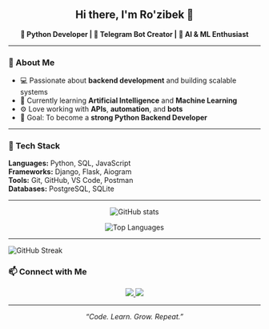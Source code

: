 <h2 align="center">Hi there, I'm Ro'zibek 👋</h2>

<p align="center">
  <b>🐍 Python Developer | 🤖 Telegram Bot Creator | 🌱 AI & ML Enthusiast</b>
</p>

---

### 🚀 About Me
- 💻 Passionate about **backend development** and building scalable systems  
- 🧠 Currently learning **Artificial Intelligence** and **Machine Learning**  
- ⚙️ Love working with **APIs**, **automation**, and **bots**  
- 🎯 Goal: To become a **strong Python Backend Developer**

---

### 🧩 Tech Stack
**Languages:** Python, SQL, JavaScript  
**Frameworks:** Django, Flask, Aiogram  
**Tools:** Git, GitHub, VS Code, Postman  
**Databases:** PostgreSQL, SQLite  

---

<p align="center">
  <img src="https://github-readme-stats.vercel.app/api?username=rashidovdev1&show_icons=true&theme=tokyonight&card_width=800" alt="GitHub stats"/>
</p>

<p align="center">
  <img src="https://github-readme-stats.vercel.app/api/top-langs/?username=rashidovdev1&layout=compact&theme=tokyonight&card_width=800&langs_count=6" alt="Top Languages"/>
</p>

---

![GitHub Streak](https://github-readme-streak-stats.herokuapp.com/?user=rashidovdev1&theme=tokyonight&card_width=800)

### 📫 Connect with Me
<p align="center">
  <a href="https://t.me/tezzro">
    <img src="https://img.shields.io/badge/Telegram-2CA5E0?style=for-the-badge&logo=telegram&logoColor=white" />
  </a>
  <a href="mailto:rashidovdevv@gmail.com">
    <img src="https://img.shields.io/badge/Email-D14836?style=for-the-badge&logo=gmail&logoColor=white" />
  </a>
</p>

---

<p align="center">
  <i>“Code. Learn. Grow. Repeat.”</i>
</p>
